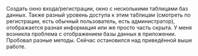 Создать окно входа/регистрации, окно с несколькими таблицами баз данных. 
Также разный уровень доступа к этим таблицам (смотреть по регистрации, есть обычный пользователь, есть администратор), 
отображается разная информация или же просто часть скрыта.
У меня возникла проблема с отображением базы данных в приложении. Пробовал разные методы.
Сейчас остановился над приведённой выше работе.

